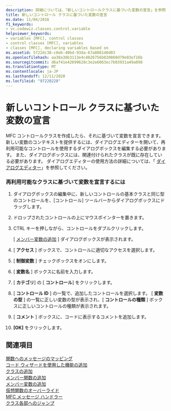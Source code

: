 ```yaml
---
description: 詳細については、「新しいコントロールクラスに基づいた変数の宣言」を参照してください。
title: 新しいコントロール クラスに基づいた変数の宣言
ms.date: 11/04/2016
f1_keywords:
- vc.codewiz.classes.control.variable
helpviewer_keywords:
- variables [MFC], control classes
- control classes [MFC], variables
- classes [MFC], declaring variables based on
ms.assetid: 5722dc38-c0eb-40bd-93da-67a808140d03
ms.openlocfilehash: aa38a38b3113e4c4826756b020860d79e03ef16b
ms.sourcegitcommit: d6af41e42699628c3e2e6063ec7b03931a49a098
ms.translationtype: MT
ms.contentlocale: ja-JP
ms.lasthandoff: 12/11/2020
ms.locfileid: "97220228"
---
```

# <a name="declaring-a-variable-based-on-your-new-control-class"></a>新しいコントロール クラスに基づいた変数の宣言

MFC コントロールクラスを作成したら、それに基づいて変数を宣言できます。 新しい変数のコンテキストを提供するには、ダイアログエディターを開いて、再利用可能なコントロールを使用するダイアログボックスを編集する必要があります。 また、ダイアログボックスには、関連付けられたクラスが既に存在している必要があります。 ダイアログエディターの使用方法の詳細については、「 [ダイアログエディター](../../windows/dialog-editor.md)」を参照してください。

### <a name="to-declare-a-variable-based-on-your-reusable-class"></a>再利用可能なクラスに基づいて変数を宣言するには

1. ダイアログボックスの編集中に、新しいコントロールの基本クラスと同じ型のコントロールを、[コントロール] ツールバーからダイアログボックスにドラッグします。

1. ドロップされたコントロールの上にマウスポインターを置きます。

1. CTRL キーを押しながら、コントロールをダブルクリックします。

   [ [メンバー変数の追加](../../ide/adding-a-member-variable-visual-cpp.md#add-member-variable-wizard) ] ダイアログボックスが表示されます。

1. [ **アクセス** ] ボックスで、コントロールに適切なアクセスを選択します。

1. [ **制御変数** ] チェックボックスをオンにします。

1. [ **変数名** ] ボックスに名前を入力します。

1. [ **カテゴリ**] の [ **コントロール**] をクリックします。

1. [ **コントロール ID** ] の一覧で、追加したコントロールを選択します。 [ **変数の型** ] の一覧に正しい変数の型が表示され、[ **コントロールの種類** ] ボックスに正しいコントロールの種類が表示されます。

1. [ **コメント** ] ボックスに、コードに表示するコメントを追加します。

1. **[OK]** をクリックします。

## <a name="see-also"></a>関連項目

[関数へのメッセージのマッピング](../../mfc/reference/mapping-messages-to-functions.md)<br/>
[コード ウィザードを使用した機能の追加](../../ide/adding-functionality-with-code-wizards-cpp.md)<br/>
[クラスの追加](../../ide/adding-a-class-visual-cpp.md)<br/>
[メンバー関数の追加](../../ide/adding-a-member-function-visual-cpp.md)<br/>
[メンバー変数の追加](../../ide/adding-a-member-variable-visual-cpp.md)<br/>
[仮想関数のオーバーライド](../../ide/overriding-a-virtual-function-visual-cpp.md)<br/>
[MFC メッセージ ハンドラー](../../mfc/reference/adding-an-mfc-message-handler.md)<br/>
[クラス各部へのジャンプ](../../ide/navigate-code-cpp.md)

